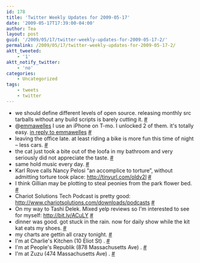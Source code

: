 ```yaml
---
id: 178
title: 'Twitter Weekly Updates for 2009-05-17'
date: '2009-05-17T17:39:00-04:00'
author: Tea
layout: post
guid: '/2009/05/17/twitter-weekly-updates-for-2009-05-17-2/'
permalink: /2009/05/17/twitter-weekly-updates-for-2009-05-17-2/
aktt_tweeted:
    - '1'
aktt_notify_twitter:
    - 'no'
categories:
    - Uncategorized
tags:
    - tweets
    - twitter
---
```


- we should define different levels of open source. releasing monthly src tarballs without any build scripts is barely cutting it. [\#](http://twitter.com/teacurran/statuses/1765379175)
- @[emmawelles](http://twitter.com/emmawelles) I use an iPhone on T-mo. I unlocked 2 of them. it's totally easy. [in reply to emmawelles](http://twitter.com/emmawelles/statuses/1791526144) [\#](http://twitter.com/teacurran/statuses/1792362740)
- leaving the office late. at least riding a bike is more fun this time of night – less cars. [\#](http://twitter.com/teacurran/statuses/1792366702)
- the cat just took a bite out of the loofa in my bathroom and very seriously did not appreciate the taste. [\#](http://twitter.com/teacurran/statuses/1796642348)
- same hold music every day. [\#](http://twitter.com/teacurran/statuses/1796796540)
- Karl Rove calls Nancy Pelosi “an accomplice to torture”, without admitting torture took place: <http://tinyurl.com/oldv2l> [\#](http://twitter.com/teacurran/statuses/1797148261)
- I think Gillian may be plotting to steal peonies from the park flower bed. [\#](http://twitter.com/teacurran/statuses/1798780948)
- Chariot Solutions Tech Podcast is pretty good: <http://www.chariotsolutions.com/downloads/podcasts> [\#](http://twitter.com/teacurran/statuses/1799472517)
- On my way to Tashi Delek. Mixed yelp reviews so I'm interested to see for myself: <http://bit.ly/ACuLY> [\#](http://twitter.com/teacurran/statuses/1799521926)
- dinner was good. got stuck in the rain. now for daily show while the kit kat eats my shoes. [\#](http://twitter.com/teacurran/statuses/1801240368)
- my charts are gettin all crazy tonight. [\#](http://twitter.com/teacurran/statuses/1803496550)
- I'm at Charlie's Kitchen (10 Eliot St) . [\#](http://twitter.com/teacurran/statuses/1822710635)
- I'm at People's Republik (878 Massachusetts Ave) . [\#](http://twitter.com/teacurran/statuses/1823483402)
- I'm at Zuzu (474 Massachusetts Ave) . [\#](http://twitter.com/teacurran/statuses/1823712044)